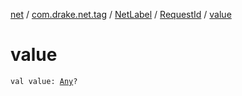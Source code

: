 [net](../../../index.md) / [com.drake.net.tag](../../index.md) / [NetLabel](../index.md) / [RequestId](index.md) / [value](./value.md)

# value

`val value: `[`Any`](https://kotlinlang.org/api/latest/jvm/stdlib/kotlin/-any/index.html)`?`